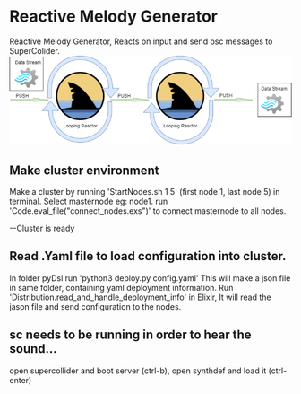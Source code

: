 # Reactive Melody Generator

Reactive Melody Generator, Reacts on input and send osc messages to SuperColider.
![rmg](https://github.com/hbns/Reactive-Melody-Generator/blob/main/loophaai.png?raw=true)

## Make cluster environment

Make a cluster by running 'StartNodes.sh 1 5' (first node 1, last node 5) in terminal.
Select masternode eg: node1. run 'Code.eval_file("connect_nodes.exs")' to connect masternode to all nodes.

--Cluster is ready

## Read .Yaml file to load configuration into cluster.
In folder pyDsl run 'python3 deploy.py config.yaml'
This will make a json file in same folder, containing yaml deployment information.
Run 'Distribution.read_and_handle_deployment_info' in Elixir, It will read the jason file and send configuration to the nodes.

## sc needs to be running in order to hear the sound...

open supercollider and boot server (ctrl-b), open synthdef and load it (ctrl-enter)



